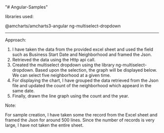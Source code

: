 "# Angular-Samples" 


libraries used:

@amcharts/amcharts3-angular
ng-multiselect-dropdown

___________________

Approach:

1. I have taken the data from the provided excel sheet and used the field such as Business Start Date and Neighborhood and framed the Json. 
2. Retrieved the data using the Http api call.
3. Created the multiselect dropdown using the library ng-multiselect-dropdown. Based upon the selection, the graph will be displayed below. We can select five neighborhood at a given time.
4. For displaying the chart, I have grouped the data retrieved from the Json file and updated the count of the neighborhood which appeard in the same date.
5. Finally, drawn the line graph using the count and the year.


Note:

For sample creation, I have taken some the record from the Excel sheet and framed the Json for around 500 lines. Since the number of records is very large, I have not taken the entire sheet.









